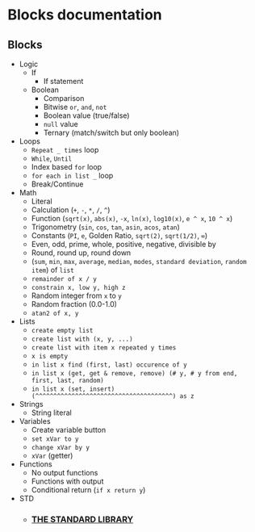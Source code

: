 # Blocks documentation

## Blocks
- Logic
  - If
    - If statement
  - Boolean
    - Comparison
    - Bitwise `or`, `and`, `not`
    - Boolean value (true/false)
    - `null` value
    - Ternary (match/switch but only boolean)
- Loops
  - `Repeat _ times` loop
  - `While`, `Until`
  - Index based `for` loop
  - `for each in list _` loop
  - Break/Continue
- Math
  - Literal
  - Calculation (`+`, `-`, `*`, `/`, `^`)
  - Function (`sqrt(x)`, `abs(x)`, `-x`, `ln(x)`, `log10(x)`, `e ^ x`, `10 ^ x`)
  - Trigonometry (`sin`, `cos`, `tan`, `asin`, `acos`, `atan`)
  - Constants (`PI`, `e`, Golden Ratio, `sqrt(2)`, `sqrt(1/2)`, `∞`)
  - Even, odd, prime, whole, positive, negative, divisible by
  - Round, round up, round down
  - (`sum`, `min`, `max`, `average`, `median`, `modes`, `standard deviation`, `random item`) of `list`
  - `remainder of x / y`
  - `constrain x, low y, high z`
  - Random integer from `x` to `y`
  - Random fraction (0.0-1.0)
  - `atan2 of x, y`
- Lists
  - `create empty list`
  - `create list with (x, y, ...)`
  - `create list with item x repeated y times`
  - `x is empty`
  - `in list x find (first, last) occurence of y`
  - `in list x (get, get & remove, remove) (# y, # y from end, first, last, random)`
  - `in list x (set, insert)               (^^^^^^^^^^^^^^^^^^^^^^^^^^^^^^^^^^^^^^) as z`
- Strings
  - String literal
- Variables
  - Create variable button
  - `set xVar to y`
  - `change xVar by y`
  - `xVar` (getter)
- Functions
  - No output functions
  - Functions with output
  - Conditional return (`if x return y`)
- STD
  - ### [THE STANDARD LIBRARY](link)
